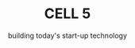 ---
title: CELL 5
subtitle: building today's start-up technology
image: img/cell5/cell-5-logo-229x240.png
text: >
    We will help you to blend a high-value technology team, then partner with you to deliver your start-up or scale-up technology product until your goals are met.
footer: >
    **If you are not ready to engage with us yet and have questions or need more convincing, invite us to pitch to you. [Let us Pitch?](/contact)**
preludes:
  - heading: "People"
    moreLink: "/people"
    text: >
      We are currently [7 people](/people), in a distributed remote team, supported by an extensive freelance network.
      
      
      We have experience delivering start-up products from scratch, and supporting them through launches, pivots and scale-ups. 
      
      
      We blend teams with our clients, providing anywhere between one developer or an entire start-up technology team, including acting CTO.
    imageUrl: "/img/SVG/people.svg"

  - heading: "Clients"
    moreLink: "/clients"
    text: > 
      [Our clients](/clients) are small businesses with between 1-50 people. They are either bootstrapping, early-stage start-ups or trying to make strategic IT investment on a limited budget.
      

      They want to get to market rapidly and iteratively and are looking for an experienced, affordable start-up technology partner who can build or extend their product quickly and sustainably.
      
    imageUrl: "/img/SVG/clients.svg"
    backgroundImg: "/img/SVG/clients-bg.svg"
    bgcss: "rel-top-neg-30vw"

  - heading: "Values"
    moreLink: "/values"
    text: >
      We take [our values](/values) seriously. We can tell you stories about how our actions reflect our values, and what influenced us to form them. 
      
      
      They are most useful to help remind us when we go off track, and to help filter [the people](/people) and [the clients](/clients) we choose to work with.
       

    imageUrl: "/img/SVG/values.svg"

  - heading: "Process"
    moreLink: "/process"
    text: >
      At a high level an engagement with us follows a simple 4 step process:
    additionalCss: "color-white"
    details:
      - name: Establish Fit & Agree Mission
        id: process-1
        content:
          - title: Within the first conversation with a client we establish if there is a fit. Our goal is to answer three questions.
            subText:
            - textDetail: Are we trying to build a product that delivers lasting value?
            - textDetail: Can we realistically deliver what is needed?
            - textDetail: Are we ready to execute?
      - name: Blend a Team
        id: process-2
      - name: Execute
        id: process-3 
      - name: Amplify
        id: process-4
    
    backgroundImg: "/img/SVG/process-bg.svg"
    bgcss: "rel-top-neg-55vw"
    imageUrl: "/img/SVG/process.svg"
  - heading: "Tools & Techniques"
    moreLink: "/tools"
    text: >
      Being a remote-first, small I.T. consultancy means we have tried a lot of [tools](/tools) and are always trying to improve our [techniques](/tools).  
    imageUrl: "/img/SVG/tools.svg"
    backgroundImg: "/img/SVG/FOOTER.svg"
    bgcss: "rel-top-51vw"
---